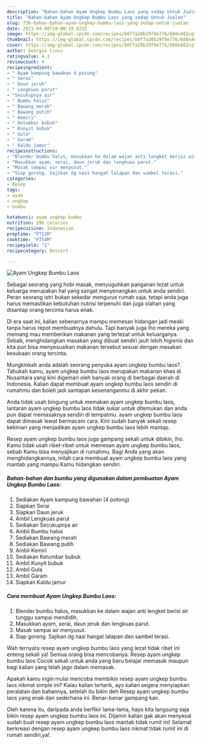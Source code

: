 ```yaml
---
description: "Bahan-bahan Ayam Ungkep Bumbu Laos yang sedap Untuk Jualan"
title: "Bahan-bahan Ayam Ungkep Bumbu Laos yang sedap Untuk Jualan"
slug: 736-bahan-bahan-ayam-ungkep-bumbu-laos-yang-sedap-untuk-jualan
date: 2021-04-08T19:00:19.623Z
image: https://img-global.cpcdn.com/recipes/b0f7a20b29f9e776/680x482cq70/ayam-ungkep-bumbu-laos-foto-resep-utama.jpg
thumbnail: https://img-global.cpcdn.com/recipes/b0f7a20b29f9e776/680x482cq70/ayam-ungkep-bumbu-laos-foto-resep-utama.jpg
cover: https://img-global.cpcdn.com/recipes/b0f7a20b29f9e776/680x482cq70/ayam-ungkep-bumbu-laos-foto-resep-utama.jpg
author: Georgie Cross
ratingvalue: 4.1
reviewcount: 4
recipeingredient:
- " Ayam kampung bawahan 4 potong"
- " Serai"
- " Daun jeruk"
- " Lengkuas parut"
- "Secukupnya air"
- " Bumbu halus"
- " Bawang merah"
- " Bawang putih"
- " Kemiri"
- " Ketumbar bubuk"
- " Kunyit bubuk"
- " Gula"
- " Garam"
- " Kaldu jamur"
recipeinstructions:
- "Blender bumbu halus, masukkan ke dalam wajan anti lengket berisi air tunggu sampai mendidih."
- "Masukkan ayam, serai, daun jeruk dan lengkuas parut."
- "Masak sampai air menyusut."
- "Siap goreng. Sajikan dg nasi hangat lalapan dan sambel terasi."
categories:
- Resep
tags:
- ayam
- ungkep
- bumbu

katakunci: ayam ungkep bumbu 
nutrition: 296 calories
recipecuisine: Indonesian
preptime: "PT11M"
cooktime: "PT54M"
recipeyield: "2"
recipecategory: Dessert

---
```



![Ayam Ungkep Bumbu Laos](https://img-global.cpcdn.com/recipes/b0f7a20b29f9e776/680x482cq70/ayam-ungkep-bumbu-laos-foto-resep-utama.jpg)

Sebagai seorang yang hobi masak, menyuguhkan panganan lezat untuk keluarga merupakan hal yang sangat menyenangkan untuk anda sendiri. Peran seorang istri bukan sekedar mengurus rumah saja, tetapi anda juga harus memastikan kebutuhan nutrisi terpenuhi dan juga olahan yang disantap orang tercinta harus enak.

Di era  saat ini, kalian sebenarnya mampu memesan hidangan jadi meski tanpa harus repot membuatnya dahulu. Tapi banyak juga lho mereka yang memang mau memberikan makanan yang terlezat untuk keluarganya. Sebab, menghidangkan masakan yang dibuat sendiri jauh lebih higienis dan kita pun bisa menyesuaikan makanan tersebut sesuai dengan masakan kesukaan orang tercinta. 



Mungkinkah anda adalah seorang penyuka ayam ungkep bumbu laos?. Tahukah kamu, ayam ungkep bumbu laos merupakan makanan khas di Nusantara yang kini digemari oleh banyak orang di berbagai daerah di Indonesia. Kalian dapat membuat ayam ungkep bumbu laos sendiri di rumahmu dan boleh jadi santapan kesenanganmu di akhir pekan.

Anda tidak usah bingung untuk memakan ayam ungkep bumbu laos, lantaran ayam ungkep bumbu laos tidak sukar untuk ditemukan dan anda pun dapat memasaknya sendiri di tempatmu. ayam ungkep bumbu laos dapat dimasak lewat bermacam cara. Kini sudah banyak sekali resep kekinian yang menjadikan ayam ungkep bumbu laos lebih mantap.

Resep ayam ungkep bumbu laos juga gampang sekali untuk dibikin, lho. Kamu tidak usah ribet-ribet untuk memesan ayam ungkep bumbu laos, sebab Kamu bisa menyajikan di rumahmu. Bagi Anda yang akan menghidangkannya, inilah cara membuat ayam ungkep bumbu laos yang mantab yang mampu Kamu hidangkan sendiri.

<!--inarticleads1-->

##### Bahan-bahan dan bumbu yang digunakan dalam pembuatan Ayam Ungkep Bumbu Laos:

1. Sediakan  Ayam kampung bawahan (4 potong)
1. Siapkan  Serai
1. Siapkan  Daun jeruk
1. Ambil  Lengkuas parut
1. Sediakan Secukupnya air
1. Ambil  Bumbu halus
1. Sediakan  Bawang merah
1. Sediakan  Bawang putih
1. Ambil  Kemiri
1. Sediakan  Ketumbar bubuk
1. Ambil  Kunyit bubuk
1. Ambil  Gula
1. Ambil  Garam
1. Siapkan  Kaldu jamur




<!--inarticleads2-->

##### Cara membuat Ayam Ungkep Bumbu Laos:

1. Blender bumbu halus, masukkan ke dalam wajan anti lengket berisi air tunggu sampai mendidih.
1. Masukkan ayam, serai, daun jeruk dan lengkuas parut.
1. Masak sampai air menyusut.
1. Siap goreng. Sajikan dg nasi hangat lalapan dan sambel terasi.




Wah ternyata resep ayam ungkep bumbu laos yang lezat tidak ribet ini enteng sekali ya! Semua orang bisa mencobanya. Resep ayam ungkep bumbu laos Cocok sekali untuk anda yang baru belajar memasak maupun bagi kalian yang telah jago dalam memasak.

Apakah kamu ingin mulai mencoba membikin resep ayam ungkep bumbu laos nikmat simple ini? Kalau kalian tertarik, ayo kalian segera menyiapkan peralatan dan bahannya, setelah itu bikin deh Resep ayam ungkep bumbu laos yang enak dan sederhana ini. Benar-benar gampang kan. 

Oleh karena itu, daripada anda berfikir lama-lama, hayo kita langsung saja bikin resep ayam ungkep bumbu laos ini. Dijamin kalian gak akan menyesal sudah buat resep ayam ungkep bumbu laos mantab tidak rumit ini! Selamat berkreasi dengan resep ayam ungkep bumbu laos nikmat tidak rumit ini di rumah sendiri,ya!.

